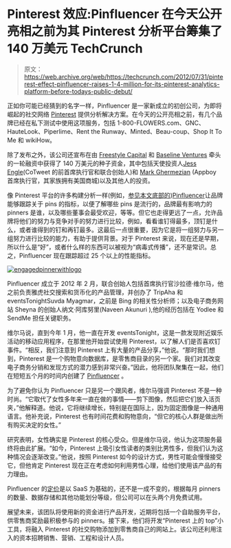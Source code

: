 # Pinterest 效应:Pinfluencer 在今天公开亮相之前为其 Pinterest 分析平台筹集了 140 万美元 TechCrunch

> 原文：<https://web.archive.org/web/https://techcrunch.com/2012/07/31/pinterest-effect-pinfluencer-raises-1-4-million-for-its-pinterest-analytics-platform-before-todays-public-debut/>

正如你可能已经猜到的名字一样，Pinfluencer 是一家新成立的初创公司，为即将崛起的社交网络 [Pinterest](https://web.archive.org/web/20221210022607/http://www.pinterest.com/) 提供分析解决方案。在今天的公开亮相之前，有几个品牌已经在私下测试中使用这项服务，包括 1-800-FLOWERS.com、GNC、HauteLook、Piperlime、Rent the Runway、Minted、Beau-coup、Shop It To Me 和 wikiHow。

除了发布之外，该公司还宣布在由 [Freestyle Capital](https://web.archive.org/web/20221210022607/http://www.crunchbase.com/financial-organization/freestyle-capital) 和 [Baseline Ventures](https://web.archive.org/web/20221210022607/http://www.crunchbase.com/financial-organization/baseline-ventures) 牵头的一轮融资中获得了 140 万美元的种子资金，其中包括天使投资人[Jess Engle](https://web.archive.org/web/20221210022607/http://www.crunchbase.com/person/jesse-engle)(CoTweet 的前首席执行官和联合创始人)和 [Mark Ghermezian](https://web.archive.org/web/20221210022607/http://www.crunchbase.com/person/mark-ghermezian) (Appboy 首席执行官，其家族拥有美国商城)以及其他人的投资。

像 Pinterest 平台的许多构建分析一样(例如，[参见本文底部的](https://web.archive.org/web/20221210022607/https://beta.techcrunch.com/2012/07/10/pinterestification-sociable-labs-signs-up-wine-com-19-others-for-its-pinterest-like-evershare-offering/))[Pinfluencer](https://web.archive.org/web/20221210022607/http://www.pinfluencer.com/)让品牌能够跟踪关于 pins 的指标，以便了解哪些 pins 是流行的，品牌最有影响力的 pinners 是谁，以及哪些董事会最受欢迎，等等。但它也走得更远了一点，允许品牌将他们的努力与竞争对手的努力进行比较，例如，看看谁钉得最多，顶钉是什么，或者谁得到的钉和再钉最多。这最后一点很重要，因为它是将一组努力与另一组努力进行比较的能力，有助于提供背景。对于 Pinterest 来说，现在还是早期，所以什么是“好”，或者什么样的东西可以被视为“病毒式传播”，还不是常识。总之，Pinfluencer 现在跟踪超过 25 个以上的性能指标。

[![](img/a293513c42dac42734f9553fc4e1c633.png "engagedpinnerwithlogo")](https://web.archive.org/web/20221210022607/https://beta.techcrunch.com/2012/07/31/pinterest-effect-pinfluencer-raises-1-4-million-for-its-pinterest-analytics-platform-before-todays-public-debut/engagedpinnerwithlogo/)

Pinfluencer 成立于 2012 年 2 月，联合创始人包括首席执行官沙拉德·维尔马，他之前负责雅虎社交搜索和货币化的产品管理，并创办了 TripAha 和 eventsTonightSuvda Myagmar，之前是 Bing 的相关性分析师；以及电子商务网站 Sheyna 的创始人纳文·阿库努里(Naveen Akunuri ),他的经历包括在 Yodlee 和 SendMe 担任关键职务。

维尔马说，直到今年 1 月，他一直在开发 eventsTonight，这是一款发现附近娱乐活动的移动应用程序，在那里他开始尝试使用 Pinterest，以了解人们是否喜欢钉事件。“相反，我们注意到 Pinterest 上有大量的产品分享，”他说。“那时我们想到，Pinterest 是一个购物意向数据库，是零售商目录的另一个家。我们对其改变电子商务分销和发现方式的潜力感到非常兴奋。”因此，他将团队聚集在一起，他们在短短五个月的时间内创建了 [Pinfluencer](https://web.archive.org/web/20221210022607/http://www.pinfluencer.com/) 。

为了避免你认为 Pinfluencer 只是另一个跟风者，维尔马强调 Pinterest 不是一种时尚。“它取代了女性多年来一直在做的事情——剪下图像，然后把它们放入活页夹，”他解释道。他说，它将继续增长，特别是在国际上，因为固定图像是一种通用语言。他补充说，Pinterest 也有时间花费和购物意向，“但它的核心人群是做出所有购买决定的女性。”

研究表明，女性确实是 Pinterest 的核心受众。但是维尔马说，他认为这项服务最终将由此扩展。“如今，Pinterest 上吸引女性读者的类别比男性多，但我们认为这种情况会逐渐改变。”他说，按照 Pinterest 如今的设计方式，男性可能会慢慢接受它，但他肯定 Pinterest 现在正在考虑如何利用男性心理，给他们使用该产品的有力理由。

Pinfluencer 的[定价](https://web.archive.org/web/20221210022607/http://www.pinfluencer.com/pricing)是以 SaaS 为基础的，还不是一成不变的，根据每月 pinners 的数量、数据存储和其他功能划分等级，但公司可以在头两个月免费试用。

展望未来，该团队将使用新的资金进行产品开发，近期将包括一个自助服务平台，供零售商奖励最积极参与的 pinners。接下来，他们将开发“Pinterest 上的 top”小工具，将融入 Pinterest 的社交购物添加到零售商自己的网站上。该公司还利用注入的资本招聘销售、营销、工程和设计人员。